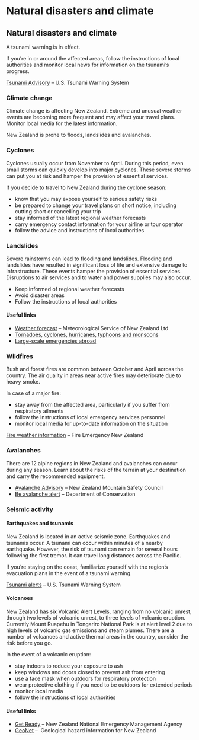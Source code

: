 # Natural disasters and climate

## Natural disasters and climate

A tsunami warning is in effect.

If you’re in or around the affected areas, follow the instructions of local authorities and monitor local news for information on the tsunami’s progress.

[Tsunami Advisory](http://www.tsunami.gov/) – U.S. Tsunami Warning System

### Climate change

Climate change is affecting New Zealand. Extreme and unusual weather events are becoming more frequent and may affect your travel plans. Monitor local media for the latest information.

New Zealand is prone to floods, landslides and avalanches.

### Cyclones

Cyclones usually occur from November to April. During this period, even small storms can quickly develop into major cyclones. These severe storms can put you at risk and hamper the provision of essential services.

If you decide to travel to New Zealand during the cyclone season:

* know that you may expose yourself to serious safety risks
* be prepared to change your travel plans on short notice, including cutting short or cancelling your trip
* stay informed of the latest regional weather forecasts
* carry emergency contact information for your airline or tour operator
* follow the advice and instructions of local authorities

### Landslides

Severe rainstorms can lead to flooding and landslides. Flooding and landslides have resulted in significant loss of life and extensive damage to infrastructure. These events hamper the provision of essential services. Disruptions to air services and to water and power supplies may also occur.

* Keep informed of regional weather forecasts
* Avoid disaster areas
* Follow the instructions of local authorities

#### Useful links

* [Weather forecast](https://www.metservice.com/) – Meteorological Service of New Zealand Ltd
* [Tornadoes, cyclones, hurricanes, typhoons and monsoons](https://travel.gc.ca/travelling/health-safety/hurricanes-typhoons-cyclones-monsoons)
* [Large-scale emergencies abroad](https://travel.gc.ca/assistance/emergency-info/large-scale-emergencies-abroad)

### Wildfires

Bush and forest fires are common between October and April across the country. The air quality in areas near active fires may deteriorate due to heavy smoke.

In case of a major fire:

* stay away from the affected area, particularly if you suffer from respiratory ailments
* follow the instructions of local emergency services personnel
* monitor local media for up-to-date information on the situation

[Fire weather information](https://fireweather.niwa.co.nz/) – Fire Emergency New Zealand

### Avalanches

There are 12 alpine regions in New Zealand and avalanches can occur during any season. Learn about the risks of the terrain at your destination and carry the recommended equipment.

* [Avalanche Advisory](https://www.avalanche.net.nz/) – New Zealand Mountain Safety Council
* [Be avalanche alert](https://www.doc.govt.nz/parks-and-recreation/know-before-you-go/be-avalanche-alert/) – Department of Conservation

### Seismic activity

#### Earthquakes and tsunamis

New Zealand is located in an active seismic zone. Earthquakes and tsunamis occur. A tsunami can occur within minutes of a nearby earthquake. However, the risk of tsunami can remain for several hours following the first tremor. It can travel long distances across the Pacific.

If you’re staying on the coast, familiarize yourself with the region’s evacuation plans in the event of a tsunami warning.

[Tsunami alerts](https://www.tsunami.gov/) – U.S. Tsunami Warning System

#### Volcanoes

New Zealand has six Volcanic Alert Levels, ranging from no volcanic unrest, through two levels of volcanic unrest, to three levels of volcanic eruption. Currently Mount Ruapehu in Tongariro National Park is at alert level 2 due to high levels of volcanic gas emissions and steam plumes. There are a number of volcanoes and active thermal areas in the country, consider the risk before you go.

In the event of a volcanic eruption:

* stay indoors to reduce your exposure to ash
* keep windows and doors closed to prevent ash from entering
* use a face mask when outdoors for respiratory protection
* wear protective clothing if you need to be outdoors for extended periods
* monitor local media
* follow the instructions of local authorities

#### Useful links

* [Get Ready](https://getready.govt.nz/) – New Zealand National Emergency Management Agency
* [GeoNet](https://www.geonet.org.nz/) –  Geological hazard information for New Zealand